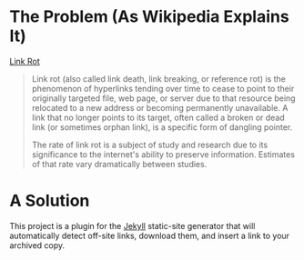 # The Problem (As Wikipedia Explains It)

[Link Rot](https://en.wikipedia.org/wiki/Link_rot)

> Link rot (also called link death, link breaking, or reference rot) is the phenomenon of hyperlinks tending over time to cease to point to their originally targeted file, web page, or server due to that resource being relocated to a new address or becoming permanently unavailable. A link that no longer points to its target, often called a broken or dead link (or sometimes orphan link), is a specific form of dangling pointer.
>
> The rate of link rot is a subject of study and research due to its significance to the internet's ability to preserve information. Estimates of that rate vary dramatically between studies.

# A Solution

This project is a plugin for the [Jekyll](https://jekyllrb.com/) static-site generator that will automatically detect off-site links, download them, and insert a link to your archived copy.